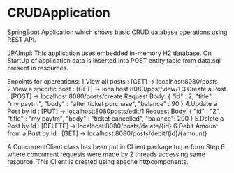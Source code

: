 # CRUDApplication
SpringBoot Application which shows basic CRUD database operations using REST API.

JPAImpl: 
This application uses embedded in-memory H2 database.
On StartUp of application data is inserted into POST entity table from data.sql present in resources.

Enpoints for opereations:
1.View all posts : [GET] -> localhost:8080/posts
2.View a specific post :  [GET] -> localhost:8080/post/view/1
3.Create a Post : [POST] -> localhost:8080/posts/create
Request Body:
{
	"id" : 2,
	"title" : "my paytm",
	"body"  : "after ticket purchase",
	"balance" : 90
}
4.Update a Post  by Id : [PUT]  -> localhost:8080posts/edit/1
Request Body:
{
	"id"  : "2",
	"title" : "my paytm",
	"body"  : "ticket cancelled",
	"balance": 200
}
5.Delete a Post by Id : [DELETE] -> localhost:8080/posts/delete/{id}
6.Debit Amount from a Post by Id : [GET] -> localhost:8080/posts/debit/{id}/{amount} 

A ConcurrentClient class has been put in CLient package to perform Step 6 where concurrent requests were made by 2 threads accessing same resource.
This Client is created using apache httpcomponents.
